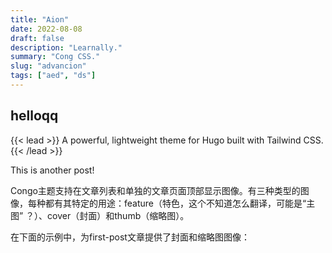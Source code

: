 ```yaml
---
title: "Aion"
date: 2022-08-08
draft: false
description: "Learnally."
summary: "Cong CSS."
slug: "advancion"
tags: ["aed", "ds"]
---
```


## helloqq

{{< lead >}}
A powerful, lightweight theme for Hugo built with Tailwind CSS.
{{< /lead >}}

This is another post!

Congo主题支持在文章列表和单独的文章页面顶部显示图像。有三种类型的图像，每种都有其特定的用途：feature（特色，这个不知道怎么翻译，可能是“主图” ？）、cover（封面）和thumb（缩略图）。

在下面的示例中，为first-post文章提供了封面和缩略图图像：


<script src="https://giscus.app/client.js"
        data-repo="rorschaches/rorschaches.github.io"
        data-repo-id="R_kgDOOagVyA"
        data-category="Announcements"
        data-category-id="DIC_kwDOOagVyM4CpMG8"
        data-mapping="pathname"
        data-strict="0"
        data-reactions-enabled="1"
        data-emit-metadata="0"
        data-input-position="bottom"
        data-theme="light"
        data-lang="zh-CN"
        crossorigin="anonymous"
        async>
</script>